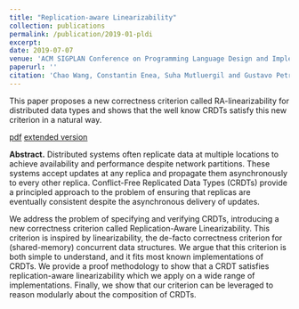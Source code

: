 ```yaml
---
title: "Replication-aware Linearizability"
collection: publications
permalink: /publication/2019-01-pldi
excerpt: 
date: 2019-07-07
venue: 'ACM SIGPLAN Conference on Programming Language Design and Implementation (PLDI)'
paperurl: ''
citation: 'Chao Wang, Constantin Enea, Suha Mutluergil and Gustavo Petri. &quot;Replication-aware Linearizability.&quot; <i>In Proceedings of the 40<sup>th</sup> ACM SIGPLAN Conference on Programming Language Design and Implementation</i>, 2019.'
---
```


This paper proposes a new correctness criterion called RA-linearizability for distributed data types and shows that the well know CRDTs satisfy this new criterion in a natural way.

[pdf](http://suhaorhun.github.io/files/pldi19.pdf) [extended version](https://arxiv.org/pdf/1903.06560.pdf)

**Abstract.** Distributed systems often replicate data at multiple locations to achieve availability and performance despite network partitions. These systems accept updates at any replica and propagate them asynchronously to every other replica. Conflict-Free Replicated Data Types (CRDTs) provide a principled approach to the problem of ensuring that replicas are eventually consistent despite the asynchronous delivery of updates.

We address the problem of specifying and verifying CRDTs, introducing a new correctness criterion called Replication-Aware Linearizability. This criterion is inspired by linearizability, the de-facto correctness criterion for (shared-memory) concurrent data structures. We argue that this criterion is both simple to understand, and it fits most known implementations of CRDTs. We provide a proof methodology to show that a CRDT satisfies replication-aware linearizability which we apply on a wide range of implementations. Finally, we show that our criterion can be leveraged to reason modularly about the composition of CRDTs.
